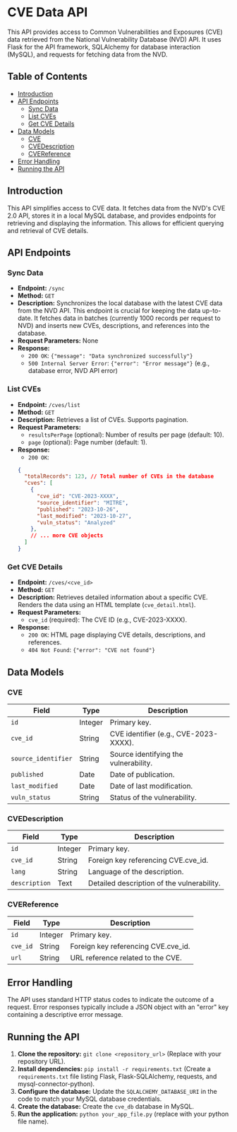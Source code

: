 # CVE Data API

This API provides access to Common Vulnerabilities and Exposures (CVE) data retrieved from the National Vulnerability Database (NVD) API. It uses Flask for the API framework, SQLAlchemy for database interaction (MySQL), and requests for fetching data from the NVD.

## Table of Contents

* [Introduction](#introduction)
* [API Endpoints](#api-endpoints)
    * [Sync Data](#sync-data)
    * [List CVEs](#list-cves)
    * [Get CVE Details](#get-cve-details)
* [Data Models](#data-models)
    * [CVE](#cve)
    * [CVEDescription](#cvedescription)
    * [CVEReference](#cvereference)
* [Error Handling](#error-handling)
* [Running the API](#running-the-api)

## Introduction <a name="introduction"></a> 

This API simplifies access to CVE data. It fetches data from the NVD's CVE 2.0 API, stores it in a local MySQL database, and provides endpoints for retrieving and displaying the information. This allows for efficient querying and retrieval of CVE details.

## API Endpoints <a name="api-endpoints"></a>

### Sync Data <a name="sync-data"></a>

* **Endpoint:** `/sync`
* **Method:** `GET`
* **Description:** Synchronizes the local database with the latest CVE data from the NVD API. This endpoint is crucial for keeping the data up-to-date. It fetches data in batches (currently 1000 records per request to NVD) and inserts new CVEs, descriptions, and references into the database.
* **Request Parameters:** None
* **Response:**
    * `200 OK`:  `{"message": "Data synchronized successfully"}`
    * `500 Internal Server Error`: `{"error": "Error message"}` (e.g., database error, NVD API error)

### List CVEs <a name="list-cves"></a>

* **Endpoint:** `/cves/list`
* **Method:** `GET`
* **Description:** Retrieves a list of CVEs. Supports pagination.
* **Request Parameters:**
    * `resultsPerPage` (optional): Number of results per page (default: 10).
    * `page` (optional): Page number (default: 1).
* **Response:**
    * `200 OK`:
    ```json
    {
      "totalRecords": 123, // Total number of CVEs in the database
      "cves": [
        {
          "cve_id": "CVE-2023-XXXX",
          "source_identifier": "MITRE",
          "published": "2023-10-26",
          "last_modified": "2023-10-27",
          "vuln_status": "Analyzed"
        },
        // ... more CVE objects
      ]
    }
    ```

### Get CVE Details <a name="get-cve-details"></a>

* **Endpoint:** `/cves/<cve_id>`
* **Method:** `GET`
* **Description:** Retrieves detailed information about a specific CVE. Renders the data using an HTML template (`cve_detail.html`).
* **Request Parameters:**
    * `cve_id` (required): The CVE ID (e.g., CVE-2023-XXXX).
* **Response:**
    * `200 OK`: HTML page displaying CVE details, descriptions, and references.
    * `404 Not Found`: `{"error": "CVE not found"}`

## Data Models <a name="data-models"></a>

### CVE <a name="cve"></a>

| Field             | Type    | Description                               |
|-------------------|---------|-------------------------------------------|
| `id`              | Integer | Primary key.                              |
| `cve_id`          | String  | CVE identifier (e.g., CVE-2023-XXXX).       |
| `source_identifier` | String  | Source identifying the vulnerability.      |
| `published`         | Date    | Date of publication.                       |
| `last_modified`     | Date    | Date of last modification.                 |
| `vuln_status`       | String  | Status of the vulnerability.             |

### CVEDescription <a name="cvedescription"></a>

| Field       | Type    | Description                                 |
|-------------|---------|---------------------------------------------|
| `id`          | Integer | Primary key.                                |
| `cve_id`      | String  | Foreign key referencing CVE.cve_id.         |
| `lang`        | String  | Language of the description.                 |
| `description` | Text    | Detailed description of the vulnerability. |

### CVEReference <a name="cvereference"></a>

| Field   | Type    | Description                               |
|---------|---------|-------------------------------------------|
| `id`      | Integer | Primary key.                              |
| `cve_id`  | String  | Foreign key referencing CVE.cve_id.       |
| `url`     | String  | URL reference related to the CVE.         |

## Error Handling <a name="error-handling"></a>

The API uses standard HTTP status codes to indicate the outcome of a request. Error responses typically include a JSON object with an "error" key containing a descriptive error message.

## Running the API <a name="running-the-api"></a>

1.  **Clone the repository:** `git clone <repository_url>` (Replace with your repository URL).
2.  **Install dependencies:** `pip install -r requirements.txt` (Create a `requirements.txt` file listing Flask, Flask-SQLAlchemy, requests, and mysql-connector-python).
3.  **Configure the database:** Update the `SQLALCHEMY_DATABASE_URI` in the code to match your MySQL database credentials.
4.  **Create the database:** Create the `cve_db` database in MySQL.
5.  **Run the application:** `python your_app_file.py` (replace with your python file name).

